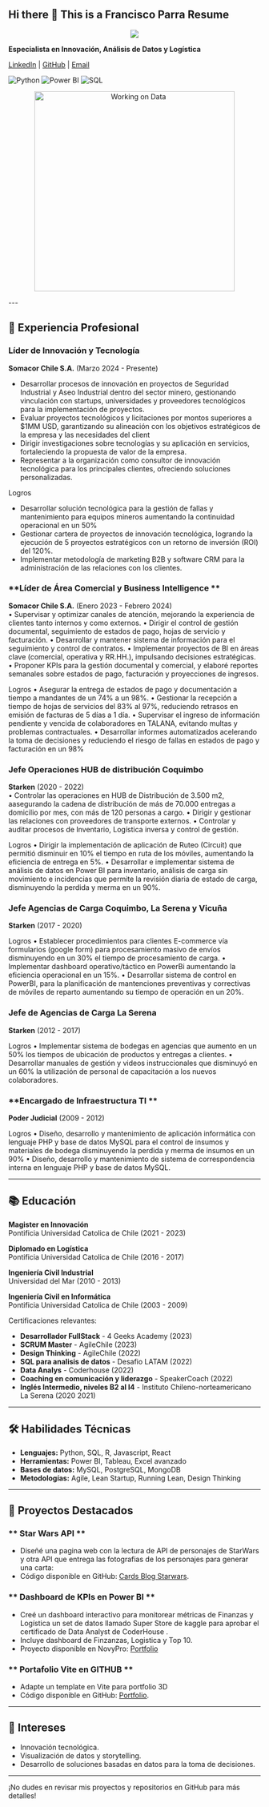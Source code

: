 ## Hi there 👋 This is a Francisco Parra Resume
<p align="center">
  <img src="https://readme-typing-svg.herokuapp.com?color=0366d6&lines=Hello+World!;Bienvenido+a+mi+perfil+de+GitHub!;Innovación+y+Análisis+de+Datos!" />
</p>

**Especialista en Innovación, Análisis de Datos y Logística**  

[LinkedIn](https://www.linkedin.com/in/francisco-parra-hermosilla/) | [GitHub](https://github.com/fjparrah/) | [Email](mailto:fjparrah@gmail.com)  

![Python](https://img.shields.io/badge/Python-3.9-blue)  ![Power BI](https://img.shields.io/badge/Power%20BI-Data%20Visualization-orange) ![SQL](https://img.shields.io/badge/SQL-Database%20Management-brightgreen)

<p align="center">
<img src="https://media.giphy.com/media/13HgwGsXF0aiGY/giphy.gif" width="400" alt="Working on Data">  
</p>
---

## 💼 **Experiencia Profesional**  

### **Líder de Innovación y Tecnología**  
**Somacor Chile S.A.** (Marzo 2024 - Presente)  
- Desarrollar procesos de innovación en proyectos de Seguridad Industrial y Aseo Industrial dentro del sector minero, gestionando vinculación con startups, universidades y proveedores tecnológicos para la implementación de proyectos.
- Evaluar proyectos tecnológicos y licitaciones por montos superiores a $1MM USD, garantizando su alineación con los objetivos estratégicos de la empresa y las necesidades del client
- Dirigir investigaciones sobre tecnologías y su aplicación en servicios, fortaleciendo la propuesta de valor de la empresa.
- Representar a la organización como consultor de innovación tecnológica para los principales clientes, ofreciendo soluciones personalizadas.

Logros
- Desarrollar solución tecnológica para la gestión de fallas y mantenimiento para equipos mineros aumentando la continuidad operacional en un 50%
- Gestionar cartera de proyectos de innovación tecnológica, logrando la ejecución de 5 proyectos estratégicos con un retorno de inversión (ROI) del 120%.
- Implementar metodología de marketing B2B y software CRM para la administración de las relaciones con los clientes.

### **Líder de Área Comercial y Business Intelligence **  
**Somacor Chile S.A.** (Enero 2023 - Febrero 2024)  
•	Supervisar y optimizar canales de atención, mejorando la experiencia de clientes tanto internos y como externos.
•	Dirigir el control de gestión documental, seguimiento de estados de pago, hojas de servicio y facturación.
•	Desarrollar y mantener sistema de información para el seguimiento y control de contratos.
•	Implementar proyectos de BI en áreas clave (comercial, operativa y RR.HH.), impulsando decisiones estratégicas.
•	Proponer KPIs para la gestión documental y comercial, y elaboré reportes semanales sobre estados de pago, facturación y proyecciones de ingresos.

Logros
•	Asegurar la entrega de estados de pago y documentación a tiempo a mandantes de un 74% a un 98%.
•	Gestionar la recepción a tiempo de hojas de servicios del 83% al 97%, reduciendo retrasos en emisión de facturas de 5 días a 1 día.
•	Supervisar el ingreso de información pendiente y vencida de colaboradores en TALANA, evitando multas y problemas contractuales.
•	Desarrollar informes automatizados acelerando la toma de decisiones y reduciendo el riesgo de fallas en estados de pago y facturación en un 98%

### **Jefe Operaciones HUB de distribución Coquimbo**  
**Starken** (2020 - 2022)  
•	Controlar las operaciones en HUB de Distribución de 3.500 m2, aasegurando la cadena de distribución de más de 70.000 entregas a domicilio por mes, con más de 120 personas a cargo.
•	Dirigir y gestionar las relaciones con proveedores de transporte externos.
•	Controlar y auditar procesos de Inventario, Logística inversa y control de gestión. 

Logros
•	Dirigir la implementación de aplicación de Ruteo (Circuit) que permitió disminuir en 10% el tiempo en ruta de los móviles, aumentando la eficiencia de entrega en 5%. 
•	Desarrollar e implementar sistema de análisis de datos en Power BI para inventario, análisis de carga sin movimiento e incidencias que permite la revisión diaria de estado de carga, disminuyendo la perdida y merma en un 90%.


### **Jefe Agencias de Carga Coquimbo, La Serena y Vicuña**  
**Starken** (2017 - 2020)  

Logros
•	Establecer procedimientos para clientes E-commerce vía formularios (google form) para procesamiento masivo de envíos disminuyendo en un 30% el tiempo de procesamiento de carga.
•	Implementar dashboard operativo/táctico en PowerBi aumentando la eficiencia operacional en un 15%.
•	Desarrollar sistema de control en PowerBI, para la planificación de mantenciones preventivas y correctivas de móviles de reparto aumentando su tiempo de operación en un 20%.


### **Jefe de Agencias de Carga La Serena**  
**Starken** (2012 - 2017)  

Logros
•	Implementar sistema de bodegas en agencias que aumento en un 50% los tiempos de ubicación de productos y entregas a clientes.
•	Desarrollar manuales de gestión y videos instruccionales que disminuyó en un 60% la utilización de personal de capacitación a los nuevos colaboradores. 


### **Encargado de Infraestructura TI **  
**Poder Judicial** (2009 - 2012)  

Logros
•	Diseño, desarrollo y mantenimiento de aplicación informática con lenguaje PHP y base de datos MySQL para el control de insumos y materiales de bodega disminuyendo la perdida y merma de insumos en un 90%
•	Diseño, desarrollo y mantenimiento de sistema de correspondencia interna en lenguaje PHP y base de datos MySQL. 

---

## 📚 **Educación**  

**Magister en Innovación**  
Pontificia Universidad Catolica de Chile (2021 - 2023) 

**Diplomado en Logística**  
Pontificia Universidad Catolica de Chile (2016 - 2017) 

**Ingeniería Civil Industrial**  
Universidad del Mar (2010 - 2013) 

**Ingeniería Civil en Informática**  
Pontificia Universidad Catolica de Chile (2003 - 2009) 

Certificaciones relevantes:  
- **Desarrollador FullStack** - 4 Geeks Academy (2023)  
- **SCRUM Master** - AgileChile (2023)
- **Design Thinking** - AgileChile (2022)
- **SQL para analisis de datos** - Desafio LATAM (2022)
- **Data Analys** - Coderhouse (2022)
- **Coaching en comunicación y liderazgo** - SpeakerCoach (2022)
- **Inglés Intermedio, niveles B2 al I4** - Instituto Chileno-norteamericano La Serena (2020 2021)
  
---

## 🛠️ **Habilidades Técnicas**  
- **Lenguajes:** Python, SQL, R,  Javascript, React
- **Herramientas:** Power BI, Tableau, Excel avanzado  
- **Bases de datos:** MySQL, PostgreSQL, MongoDB  
- **Metodologías:** Agile, Lean Startup, Running Lean, Design Thinking  

---

## 🚀 **Proyectos Destacados**  

### ** Star Wars API **  
- Diseñé una pagina web con la lectura de API de personajes de StarWars y otra API que entrega las fotografias de los personajes para generar una carta:  
- Código disponible en GitHub: [Cards Blog Starwars](https://github.com/fjparrah/4geeks-cards-blog-starwars).  

### ** Dashboard de KPIs en Power BI **  
- Creé un dashboard interactivo para monitorear métricas de Finanzas y Logística un set de datos llamado Super Store de kaggle para aprobar el certificado de Data Analyst de CoderHouse .  
- Incluye dashboard de Finzanzas, Logistica y Top 10.
- Proyecto disponible en NovyPro: [Portfolio](https://www.novypro.com/profile_about/franciscoparra?Popup=memberProject&Data=1682116889675x145766686508100200)

### ** Portafolio Vite en GITHUB **  
- Adapte un template en Vite para portfolio 3D  
- Código disponible en GitHub: [Portfolio](https://github.com/fjparrah/React-personal-portfolio).  

---

## 🌟 **Intereses**  
- Innovación tecnológica.  
- Visualización de datos y storytelling.  
- Desarrollo de soluciones basadas en datos para la toma de decisiones.  

---

¡No dudes en revisar mis proyectos y repositorios en GitHub para más detalles!  

<!--
**fjparrah/fjparrah** is a ✨ _special_ ✨ repository because its `README.md` (this file) appears on your GitHub profile.

Here are some ideas to get you started:

- 🔭 I’m currently working on ...
- 🌱 I’m currently learning ...
- 👯 I’m looking to collaborate on ...
- 🤔 I’m looking for help with ...
- 💬 Ask me about ...
- 📫 How to reach me: ...
- 😄 Pronouns: ...
- ⚡ Fun fact: ...
-->
